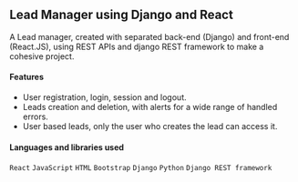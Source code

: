 ## Lead Manager using Django and React
A Lead manager, created with separated back-end (Django) and front-end (React.JS), using REST APIs and django REST framework to make a cohesive project.

#### Features
- User registration, login, session and logout.
- Leads creation and deletion, with alerts for a wide range of handled errors.
- User based leads, only the user who creates the lead can access it.

#### Languages and libraries used
`React` `JavaScript` `HTML` `Bootstrap` `Django` `Python` `Django REST framework`
